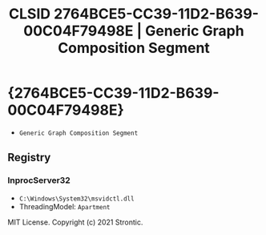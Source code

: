 ﻿---
title: "CLSID 2764BCE5-CC39-11D2-B639-00C04F79498E | Generic Graph Composition Segment"
excerpt: What is COM-Object CLSID 2764BCE5-CC39-11D2-B639-00C04F79498E?
---

# {2764BCE5-CC39-11D2-B639-00C04F79498E}

* `Generic Graph Composition Segment`

## Registry


### InprocServer32

* `C:\Windows\System32\msvidctl.dll`
* ThreadingModel: `Apartment`

MIT License. Copyright (c) 2021 Strontic.



